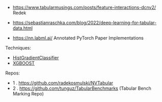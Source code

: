 * https://www.tabularmusings.com/posts/feature-interactions-dcnv2/   Redek

* https://sebastianraschka.com/blog/2022/deep-learning-for-tabular-data.html

* https://nn.labml.ai/    Annotated PyTorch Paper Implementations

Techniques:
* [HistGradientClassifier](https://github.com/tunguz/TabularBenchmarks/blob/main/datasets/loan/scripts/HGBC.ipynb)
* [XGBOOST](https://github.com/tunguz/TabularBenchmarks/blob/main/datasets/loan/scripts/XGB_0.ipynb)

Repos:
* 1 . https://github.com/radekosmulski/NVTabular
* 2 . https://github.com/tunguz/TabularBenchmarks  (Tabular Bench Marking Repo)

